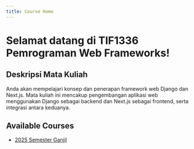 ```yaml
---
title: Course Home
---
```


# Selamat datang di TIF1336 Pemrograman Web Frameworks!

## Deskripsi Mata Kuliah
Anda akan mempelajari konsep dan penerapan framework web Django dan Next.js. Mata kuliah ini mencakup pengembangan aplikasi web menggunakan Django sebagai backend dan Next.js sebagai frontend, serta integrasi antara keduanya.

## Available Courses
- [2025 Semester Ganjil](2025s1/index.md)

